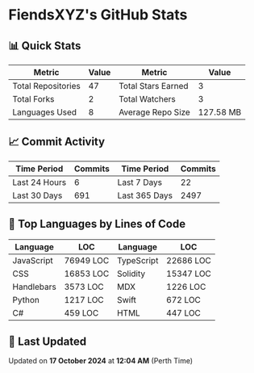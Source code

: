 # FiendsXYZ's GitHub Stats

## 📊 Quick Stats

| Metric               | Value       | Metric               | Value       |
|----------------------|-------------|----------------------|-------------|
| Total Repositories   | 47 | Total Stars Earned   | 3 |
| Total Forks          | 2 | Total Watchers       | 3 |
| Languages Used       | 8 | Average Repo Size    | 127.58 MB |

## 📈 Commit Activity

| Time Period      | Commits      | Time Period      | Commits      |
|------------------|--------------|------------------|--------------|
| Last 24 Hours    | 6 | Last 7 Days      | 22 |
| Last 30 Days     | 691 | Last 365 Days    | 2497 |

## 📝 Top Languages by Lines of Code

| Language       | LOC        | Language       | LOC        |
|----------------|------------|----------------|------------|
| JavaScript       | 76949 LOC  | TypeScript       | 22686 LOC  |
| CSS       | 16853 LOC  | Solidity       | 15347 LOC  |
| Handlebars       | 3573 LOC  | MDX       | 1226 LOC  |
| Python       | 1217 LOC  | Swift       | 672 LOC  |
| C#       | 459 LOC  | HTML       | 447 LOC  |

## 📅 Last Updated

Updated on **17 October 2024** at **12:04 AM** (Perth Time)
